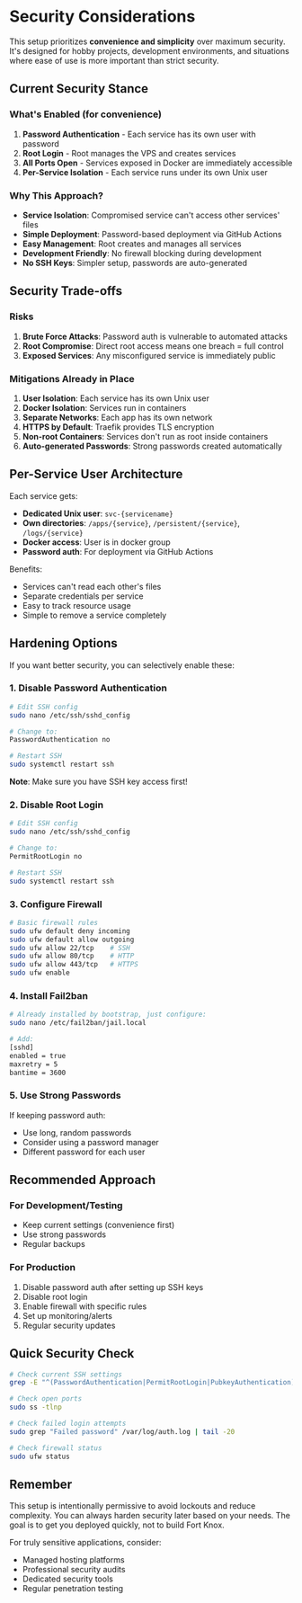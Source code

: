 # Security Considerations

This setup prioritizes **convenience and simplicity** over maximum security. It's designed for hobby projects, development environments, and situations where ease of use is more important than strict security.

## Current Security Stance

### What's Enabled (for convenience)

1. **Password Authentication** - Each service has its own user with password
2. **Root Login** - Root manages the VPS and creates services
3. **All Ports Open** - Services exposed in Docker are immediately accessible
4. **Per-Service Isolation** - Each service runs under its own Unix user

### Why This Approach?

- **Service Isolation**: Compromised service can't access other services' files
- **Simple Deployment**: Password-based deployment via GitHub Actions
- **Easy Management**: Root creates and manages all services
- **Development Friendly**: No firewall blocking during development
- **No SSH Keys**: Simpler setup, passwords are auto-generated

## Security Trade-offs

### Risks

1. **Brute Force Attacks**: Password auth is vulnerable to automated attacks
2. **Root Compromise**: Direct root access means one breach = full control
3. **Exposed Services**: Any misconfigured service is immediately public

### Mitigations Already in Place

1. **User Isolation**: Each service has its own Unix user
2. **Docker Isolation**: Services run in containers
3. **Separate Networks**: Each app has its own network
4. **HTTPS by Default**: Traefik provides TLS encryption
5. **Non-root Containers**: Services don't run as root inside containers
6. **Auto-generated Passwords**: Strong passwords created automatically

## Per-Service User Architecture

Each service gets:
- **Dedicated Unix user**: `svc-{servicename}`
- **Own directories**: `/apps/{service}`, `/persistent/{service}`, `/logs/{service}`
- **Docker access**: User is in docker group
- **Password auth**: For deployment via GitHub Actions

Benefits:
- Services can't read each other's files
- Separate credentials per service
- Easy to track resource usage
- Simple to remove a service completely

## Hardening Options

If you want better security, you can selectively enable these:



### 1. Disable Password Authentication

```bash
# Edit SSH config
sudo nano /etc/ssh/sshd_config

# Change to:
PasswordAuthentication no

# Restart SSH
sudo systemctl restart ssh
```

**Note**: Make sure you have SSH key access first!

### 2. Disable Root Login

```bash
# Edit SSH config
sudo nano /etc/ssh/sshd_config

# Change to:
PermitRootLogin no

# Restart SSH
sudo systemctl restart ssh
```

### 3. Configure Firewall

```bash
# Basic firewall rules
sudo ufw default deny incoming
sudo ufw default allow outgoing
sudo ufw allow 22/tcp    # SSH
sudo ufw allow 80/tcp    # HTTP
sudo ufw allow 443/tcp   # HTTPS
sudo ufw enable
```

### 4. Install Fail2ban

```bash
# Already installed by bootstrap, just configure:
sudo nano /etc/fail2ban/jail.local

# Add:
[sshd]
enabled = true
maxretry = 5
bantime = 3600
```

### 5. Use Strong Passwords

If keeping password auth:
- Use long, random passwords
- Consider using a password manager
- Different password for each user

## Recommended Approach

### For Development/Testing
- Keep current settings (convenience first)
- Use strong passwords
- Regular backups

### For Production
1. Disable password auth after setting up SSH keys
2. Disable root login
3. Enable firewall with specific rules
4. Set up monitoring/alerts
5. Regular security updates

## Quick Security Check

```bash
# Check current SSH settings
grep -E "^(PasswordAuthentication|PermitRootLogin|PubkeyAuthentication)" /etc/ssh/sshd_config

# Check open ports
sudo ss -tlnp

# Check failed login attempts
sudo grep "Failed password" /var/log/auth.log | tail -20

# Check firewall status
sudo ufw status
```

## Remember

This setup is intentionally permissive to avoid lockouts and reduce complexity. You can always harden security later based on your needs. The goal is to get you deployed quickly, not to build Fort Knox.

For truly sensitive applications, consider:
- Managed hosting platforms
- Professional security audits
- Dedicated security tools
- Regular penetration testing
